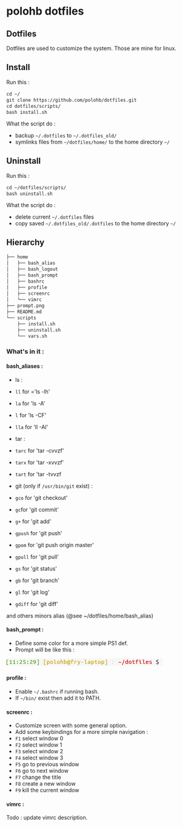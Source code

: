 # polohb dotfiles

## Dotfiles

Dotfiles are used to customize the system. Those are mine for linux.

## Install
Run this : 
```
cd ~/
git clone https://github.com/polohb/dotfiles.git
cd dotfiles/scripts/
bash install.sh 
```

What the script do :
 
 * backup `~/.dotfiles` to `~/.dotfiles_old/` 
 * symlinks files from `~/dotfiles/home/` to the home directory `~/`


## Uninstall
Run this : 
```
cd ~/dotfiles/scripts/
bash uninstall.sh 
```

What the script do :
 
 * delete current `~/.dotfiles` files
 * copy saved `~/.dotfiles_old/.dotfiles` to the home directory `~/`



## Hierarchy
<!-- generated with tree -->
```
├── home
│   ├── bash_alias
│   ├── bash_logout
│   ├── bash_prompt
│   ├── bashrc
│   ├── profile
│   ├── screenrc
│   └── vimrc
├── prompt.png
├── README.md
└── scripts
    ├── install.sh
    ├── uninstall.sh
    └── vars.sh
```

### What's in it : 

#### bash_aliases :

* ls :
 * `ll` for ='ls -lh'
 * `la` for 'ls -A'
 * `l` for 'ls -CF'
 * `lla` for 'll -Al'

* tar : 
 * `tarc` for 'tar -cvvzf'
 * `tarx` for 'tar -xvvzf'
 * `tart` for 'tar -tvvzf

* git (only if `/usr/bin/git` exist) : 
 * `gco` for 'git checkout'
 * `gc`for 'git commit'
 * `g+` for 'git add'
 * `gpush` for 'git push'
 * `gpom` for 'git push origin master'
 * `gpull` for 'git pull'
 * `gs` for 'git status'
 * `gb` for 'git branch'
 * `gl` for 'git log'
 * `gdiff` for 'git diff'

and others minors alias (@see ~/dotfiles/home/bash_alias)


#### bash_prompt :

 * Define some color for a more simple PS1 def.
 * Prompt will be like this : 
 
 ![Prompt Style](./prompt.png)



#### profile : 

 * Enable `~/.bashrc` if running bash.
 * If `~/bin/` exist then add it to PATH.


#### screenrc : 

 * Customize screen with some general option.
 * Add some keybindings for a more simple navigation :
  * `F1` select window 0
  * `F2` select window 1
  * `F3` select window 2
  * `F4` select window 3
  * `F5` go to previous window
  * `F6` go to next window
  * `F7` change the title
  * `F8` create a new window 
  * `F9` kill the current window


#### vimrc :

Todo : update vimrc description.

 
